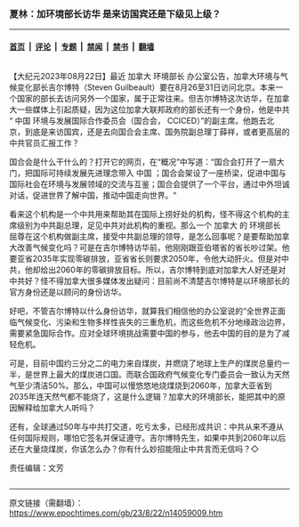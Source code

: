 ### 夏林：加环境部长访华 是来访国宾还是下级见上级？

---

#### [首页](../../../..?n14059009) &nbsp;|&nbsp; [评论](../../../../../epoch-comment?n14059009) &nbsp;|&nbsp; [专题](../../../../../epoch-special?n14059009) &nbsp;|&nbsp; [禁闻](../../../../../epoch-news?n14059009) &nbsp;|&nbsp; [禁书](../../../../../books?n14059009) &nbsp;|&nbsp; [翻墙](https://github.com/gfw-breaker/nogfw/blob/master/README.md?n14059009)


<div class="column" id="artbody" itemprop="articleBody">
 <!-- article content begin -->
 <p>
  【大纪元2023年08月22日】最近
  <ok href="https://www.epochtimes.com/gb/tag/%E5%8A%A0%E6%8B%BF%E5%A4%A7.html">
   加拿大
  </ok>
  <ok href="https://www.epochtimes.com/gb/tag/%E7%8E%AF%E5%A2%83%E9%83%A8%E9%95%BF.html">
   环境部长
  </ok>
  办公室公告，加拿大环境与气候变化部长吉尔博特（Steven Guilbeault）要在8月26至31日访问北京。本来一个国家的部长去访问另外一个国家，属于正常往来。但吉尔博特这次访华，在加拿大一些媒体上引起质疑，因为这位加拿大联邦政府的部长还有一个身份，他是中共 “
  <ok href="https://www.epochtimes.com/gb/tag/%E4%B8%AD%E5%9B%BD.html">
   中国
  </ok>
  环境与发展国际合作委员会（国合会， CCICED）”的副主席。他跑去北京，到底是来访国宾，还是去向国合会主席、国务院副总理丁薛祥，或者更高层的中共官员汇报工作？
 </p>
 <p>
  国合会是什么干什么的？打开它的网页，在“概况”中写道：“国合会打开了一扇大门，把国际可持续发展先进理念带入
  <ok href="https://www.epochtimes.com/gb/tag/%E4%B8%AD%E5%9B%BD.html">
   中国
  </ok>
  ；国合会架设了一座桥梁，促进中国与国际社会在环境与发展领域的交流与互鉴；国合会提供了一个平台，通过中外坦诚对话，促进世界了解中国，推动中国走向世界。“
 </p>
 <p>
  看来这个机构是一个中共用来帮助其在国际上捞好处的机构，怪不得这个机构的主席级别为中共副总理，足见中共对此机构的重视。那么一个
  <ok href="https://www.epochtimes.com/gb/tag/%E5%8A%A0%E6%8B%BF%E5%A4%A7.html">
   加拿大
  </ok>
  的
  <ok href="https://www.epochtimes.com/gb/tag/%E7%8E%AF%E5%A2%83%E9%83%A8%E9%95%BF.html">
   环境部长
  </ok>
  屈尊在这个机构做副主席，接受中共副总理的领导，是怎么回事呢？是要帮助加拿大改善气候变化吗？可是在吉尔博特访华前，他刚刚跟亚伯塔省的省长吵过架。他要亚省2035年实现零碳排放，亚省省长则要求2050年，令他大动肝火。但是对中共，他却给出2060年的零碳排放目标。所以，吉尔博特到底对加拿大人好还是对中共好？怪不得加拿大很多媒体发出疑问：目前尚不清楚吉尔博特是以环境部长的官方身份还是以顾问的身份访华。
 </p>
 <p>
  好吧，不管吉尔博特以什么身份访华，就算我们相信他的办公室说的“全世界正面临气候变化、污染和生物多样性丧失的三重危机，而这些危机不分地缘政治边界，需要紧急国际合作。应对全球环境挑战需要中国的参与，他去中国的目的是为了减轻危机。
 </p>
 <p>
  可是，目前中国约三分之二的电力来自煤炭，并燃烧了地球上生产的煤炭总量约一半，是世界上最大的煤炭进口国。而联合国政府气候变化专门委员会一致认为天然气至少清洁50%。那么，中国可以慢悠悠地烧煤烧到2060年，加拿大亚省到2035年连天然气都不能烧了，这是什么逻辑？加拿大的环境部长，能把其中的原因解释给加拿大人听吗？
 </p>
 <p>
  还有，全球通过50年与中共打交道，吃亏太多，已经形成共识：中共从来不遵从任何国际规则，哪怕它签名并保证遵守。吉尔博特先生，如果中共到2060年以后还在大量烧煤炭，你该怎么办？你有什么妙招能阻止中共言而无信吗？◇
 </p>
 <p>
  责任编辑：文芳
 </p>
 <!-- article content end -->
</div>


---

原文链接（需翻墙）：https://www.epochtimes.com/gb/23/8/22/n14059009.htm
